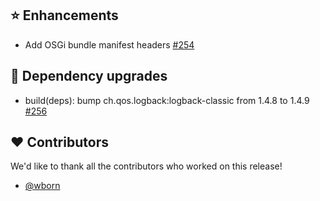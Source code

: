 ## ⭐ Enhancements

- Add OSGi bundle manifest headers [#254](https://github.com/focus-shift/jollyday/issues/254)

## 🔨 Dependency upgrades

- build(deps): bump ch.qos.logback:logback-classic from 1.4.8 to 1.4.9 [#256](https://github.com/focus-shift/jollyday/pull/256)

## ❤️ Contributors

We'd like to thank all the contributors who worked on this release!

- [@wborn](https://github.com/wborn)
